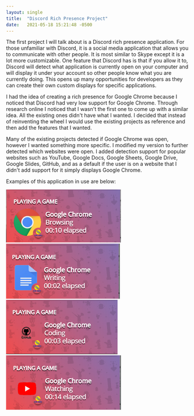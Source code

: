 ```yaml
---
layout: single
title:  "Discord Rich Presence Project"
date:   2021-05-18 15:21:48 -0500
---
```


The first project I will talk about is a Discord rich presence application. For those unfamiliar with Discord, it is a
social media application that allows you to communicate with other people. It is most similar to Skype except it is a lot
more customizable. One feature that Discord has is that if you allow it to, Discord will detect what application is currently
open on your computer and will display it under your account so other people know what you are currently doing. This opens
up many opportunities for developers as they can create their own custom displays for specific applications. 

I had the idea of creating a rich presence for Google Chrome because I noticed that Discord had very low support for Google 
Chrome. Through research online I noticed that I wasn't the first one to come up with a similar idea. All the existing ones 
didn't have what I wanted. I decided that instead of reinventing the wheel I would use the existing projects as reference
and then add the features that I wanted. 

Many of the existing projects detected if Google Chrome was open, however I wanted something more specific. I modified my
version to further detected which websites were open. I added detection support for popular websites such as YouTube,
Google Docs, Google Sheets, Google Drive, Google Slides, GitHub, and as a default if the user is on a website that I didn't
add support for it simply displays Google Chrome.

Examples of this application in use are below:

<div>
<img src="/_pages/assets/images/ChromeRP.png" width="315" alt="socials2" />
<img src="/_pages/assets/images/GoogleDocsRP.png" width="312" alt="socials3" />
<img src="/_pages/assets/images/GitHubRP.png" width="306" alt="socials4" />
<img src="/_pages/assets/images/YoutubeRP.png" width="315" alt="socials5" />
</div>
